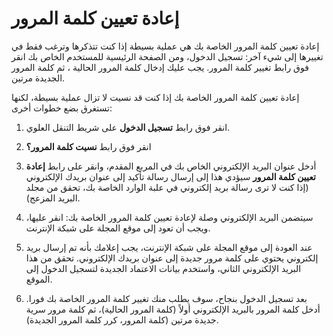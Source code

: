 # إعادة تعيين كلمة المرور

إعادة تعيين كلمة المرور الخاصة بك هي عملية بسيطة إذا كنت تتذكرها وترغب فقط في تغييرها إلى شيء آخر: تسجيل الدخول، ومن الصفحة الرئيسية للمستخدم الخاص بك انقر فوق رابط تغيير كلمة المرور. يجب عليك إدخال كلمة المرور الحالية ، ثم كلمة المرور الجديدة مرتين.

إعادة تعيين كلمة المرور الخاصة بك إذا كنت قد نسيت لا تزال عملية بسيطة، لكنها تستغرق بضع خطوات أخرى:

1. انقر فوق رابط **تسجيل الدخول** على شريط التنقل العلوي.

2. انقر فوق رابط **نسيت كلمة المرور؟**

3. أدخل عنوان البريد الإلكتروني الخاص بك في المربع المقدم، وانقر على رابط **إعادة تعيين كلمة المرور** سيؤدي هذا إلى إرسال رسالة تأكيد إلى عنوان بريدك الإلكتروني (إذا كنت لا ترى رسالة بريد إلكتروني في علبة الوارد الخاصة بك، تحقق من مجلد البريد المزعج).

4. سيتضمن البريد الإلكتروني وصلة لإعادة تعيين كلمة المرور الخاصة بك: انقر عليها، ويجب أن تعود إلى موقع المجلة على شبكة الإنترنت.

5. عند العودة إلى موقع المجلة على شبكة الإنترنت، يجب إعلامك بأنه تم إرسال بريد إلكتروني يحتوي على كلمة مرور جديدة إلى عنوان بريدك الإلكتروني. تحقق من هذا البريد الإلكتروني الثاني، واستخدم بيانات الاعتماد الجديدة لتسجيل الدخول إلى الموقع.

6. بعد تسجيل الدخول بنجاح، سوف يطلب منك تغيير كلمة المرور الخاصة بك فورا. أدخل كلمة المرور بالبريد الإلكتروني أولاً (كلمة المرور الحالية)، ثم كلمة مرور سرية جديدة مرتين (كلمة المرور، كرر كلمة المرور الجديدة).
